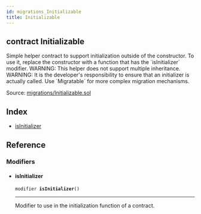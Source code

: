 ```yaml
---
id: migrations_Initializable
title: Initializable
---
```


<div class="contract-doc"><div class="contract"><h2 class="contract-header"><span class="contract-kind">contract</span> Initializable</h2><p class="description">Simple helper contract to support initialization outside of the constructor. To use it, replace the constructor with a function that has the `isInitializer` modifier. WARNING: This helper does not support multiple inheritance. WARNING: It is the developer&#x27;s responsibility to ensure that an initializer is actually called. Use `Migratable` for more complex migration mechanisms.</p><div class="source">Source: <a href="https://github.com/zeppelinos/zos-lib/blob/v1.0.0/contracts/migrations/Initializable.sol" target="_blank">migrations/Initializable.sol</a></div></div><div class="index"><h2>Index</h2><ul><li><a href="migrations_Initializable.html#isInitializer">isInitializer</a></li></ul></div><div class="reference"><h2>Reference</h2><div class="modifiers"><h3>Modifiers</h3><ul><li><div class="item modifier"><span id="isInitializer" class="anchor-marker"></span><h4 class="name">isInitializer</h4><div class="body"><code class="signature">modifier <strong>isInitializer</strong><span>() </span></code><hr/><div class="description"><p>Modifier to use in the initialization function of a contract.</p></div></div></div></li></ul></div></div></div>
